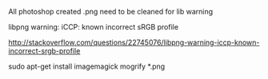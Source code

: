 All photoshop created .png need to be cleaned for lib warning

libpng warning: iCCP: known incorrect sRGB profile

http://stackoverflow.com/questions/22745076/libpng-warning-iccp-known-incorrect-srgb-profile

sudo apt-get install imagemagick
mogrify *.png